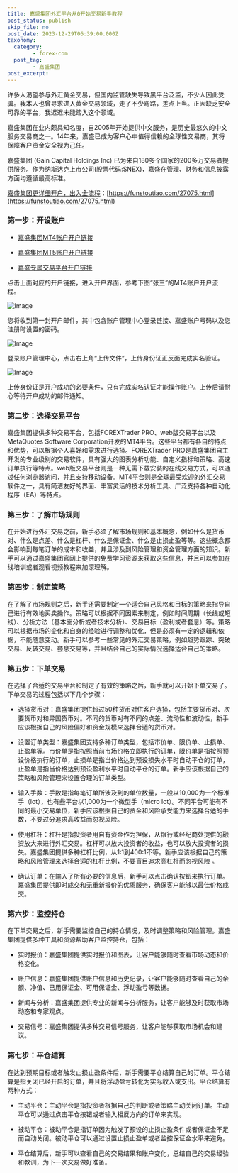 ```yaml
---
title: 嘉盛集团外汇平台从0开始交易新手教程
post_status: publish
skip_file: no
post_date: 2023-12-29T06:39:00.000Z
taxonomy:
  category:
        - forex-com
  post_tag:
        - 嘉盛集团
post_excerpt: 
---
```

许多人渴望参与外汇黄金交易，但国内监管缺失导致黑平台泛滥，不少人因此受骗。我本人也曾寻求进入黄金交易领域，走了不少弯路，差点上当。正因缺乏安全可靠的平台，我迟迟未能踏入这个领域。

嘉盛集团在业内颇具知名度，自2005年开始提供中文服务，是历史最悠久的中文服务交易商之一。14年来，嘉盛已成为客户心中值得信赖的全球性交易商，其将保障客户资金安全视为己任。

嘉盛集团 (Gain Capital Holdings Inc) 已为来自180多个国家的200多万交易者提供服务。作为纳斯达克上市公司(股票代码:SNEX)，嘉盛在管理、财务和信息披露方面均遵循最高标准。

[嘉盛集团更详细开户，出入金流程](https://funstoutiao.com/27075.html)：[https://funstoutiao.com/27075.html](https://funstoutiao.com/27075.html)

### 第一步：开设账户

* [嘉盛集团MT4账户开户链接](https://s.ssgg.net/jsmt4)

* [嘉盛集团MT5账户开户链接](https://s.ssgg.net/jsmt5)

* [嘉盛专属交易平台开户链接](https://s.ssgg.net/js)

点击上面对应的开户链接，进入开户界面，参考下图“张三”的MT4账户开户流程。

![Image](https://prod-files-secure.s3.us-west-2.amazonaws.com/39ed1227-6d7d-4570-be36-9ccd4a2c4241/7a167aea-686b-400d-af59-4e18eb607a40/640.png?X-Amz-Algorithm=AWS4-HMAC-SHA256&X-Amz-Content-Sha256=UNSIGNED-PAYLOAD&X-Amz-Credential=ASIAZI2LB4666UU4WGL3%2F20250417%2Fus-west-2%2Fs3%2Faws4_request&X-Amz-Date=20250417T221308Z&X-Amz-Expires=3600&X-Amz-Security-Token=IQoJb3JpZ2luX2VjEN3%2F%2F%2F%2F%2F%2F%2F%2F%2F%2FwEaCXVzLXdlc3QtMiJHMEUCIQC7n7ZOZw9gJf8MMRrbdh%2FaxBj9Ze9o7uHtTyM2amxKhwIgEHv68JLO6jQUVyt2%2BzAxYxEFuQ85pPoowZhrs8klOc4q%2FwMIZhAAGgw2Mzc0MjMxODM4MDUiDF3cwRuc3g2oBjopUircA4XJj%2BaqVNMYgvJVHgM0HJ7JvJLoOINwai7CGpCVXWTCAYouxsdv9%2Fw4Tr3JMvSQyctuHkpeRG23rE96QQpwzVltJVDIajgBxd75S9PJ0GlqbC3NRRkms1Zd1M0oguhgwvs42UV3TOwxCRfwpzLtBouLtt5AzMcOONMERZIJeYVuyqXNgKnbU10YRjpv3R1XerncBNtlpKLCVnxRxxveV37O%2BeTdpHC1gusOP3bNTAFpXXoOQw9p%2FSz%2B7a2Y1a8tfOBXNrtKdi%2FZ7ry44mD63mO7BrV64ttysljqWGq34G3li6wZx7pcDFW12HjBDQ0ccXurMvTW2%2FmCaXRK7bMQavzg3SFK9mHFif6j04Q0bLK9C%2FFkafN%2Foe%2FDsudAXJPkeIQ%2BiYuhOYUAZzDxxWRfwutn8H7JInteVOSPmyEX9xh874qC6tmxpIU4Nh6HbaSXUtH6WbpNpcC1C%2FsBGyEJ%2Fh7dx7UkFg6VKBs0bHg9WbEmt4j6LEfZUbilBXbMoVq9%2BlpKbOS8oj670CTzCWnZKjXKgdLL03PX3Nmq1t367NbQWVjTc7VzCYeEggRRkIJgY0c6ecAA2kVoRYP8q%2B2ypfCWx9OwmKg1pjJ4m74FwMHZ8uZLYsEjdjiSoDk1MIzPhcAGOqUB59qanBw1npawtPPade33BujZfyxJ0v0A%2BNVnHrty9vPNtjKBqyt65gX7yF1lYyShXZGQbShJEbhe8t9JzkCdizRjG7TKAjFRRDJNJk31I2s%2FW9d%2BrSZk%2Fu4Dk4H3XmRA52rkU6F11IszQTzgsxbL5ZAopymhmtA77ww09AMigB6fFk%2Fc6c4xvzxvgL3SgtSAARniv1XGQyz6tiqF8%2BIdMkfGhoSj&X-Amz-Signature=d1bd3c010637936c670ab5b1e84e0760b0d8eeeac5403580d7b58b984d2e0e7d&X-Amz-SignedHeaders=host&x-id=GetObject)

您将收到第一封开户邮件，其中包含账户管理中心登录链接、嘉盛账户号码以及您注册时设置的密码。

![Image](https://prod-files-secure.s3.us-west-2.amazonaws.com/39ed1227-6d7d-4570-be36-9ccd4a2c4241/eaa1c6b3-2877-4284-a0e1-530e222c27fb/image.png?X-Amz-Algorithm=AWS4-HMAC-SHA256&X-Amz-Content-Sha256=UNSIGNED-PAYLOAD&X-Amz-Credential=ASIAZI2LB4666UU4WGL3%2F20250417%2Fus-west-2%2Fs3%2Faws4_request&X-Amz-Date=20250417T221308Z&X-Amz-Expires=3600&X-Amz-Security-Token=IQoJb3JpZ2luX2VjEN3%2F%2F%2F%2F%2F%2F%2F%2F%2F%2FwEaCXVzLXdlc3QtMiJHMEUCIQC7n7ZOZw9gJf8MMRrbdh%2FaxBj9Ze9o7uHtTyM2amxKhwIgEHv68JLO6jQUVyt2%2BzAxYxEFuQ85pPoowZhrs8klOc4q%2FwMIZhAAGgw2Mzc0MjMxODM4MDUiDF3cwRuc3g2oBjopUircA4XJj%2BaqVNMYgvJVHgM0HJ7JvJLoOINwai7CGpCVXWTCAYouxsdv9%2Fw4Tr3JMvSQyctuHkpeRG23rE96QQpwzVltJVDIajgBxd75S9PJ0GlqbC3NRRkms1Zd1M0oguhgwvs42UV3TOwxCRfwpzLtBouLtt5AzMcOONMERZIJeYVuyqXNgKnbU10YRjpv3R1XerncBNtlpKLCVnxRxxveV37O%2BeTdpHC1gusOP3bNTAFpXXoOQw9p%2FSz%2B7a2Y1a8tfOBXNrtKdi%2FZ7ry44mD63mO7BrV64ttysljqWGq34G3li6wZx7pcDFW12HjBDQ0ccXurMvTW2%2FmCaXRK7bMQavzg3SFK9mHFif6j04Q0bLK9C%2FFkafN%2Foe%2FDsudAXJPkeIQ%2BiYuhOYUAZzDxxWRfwutn8H7JInteVOSPmyEX9xh874qC6tmxpIU4Nh6HbaSXUtH6WbpNpcC1C%2FsBGyEJ%2Fh7dx7UkFg6VKBs0bHg9WbEmt4j6LEfZUbilBXbMoVq9%2BlpKbOS8oj670CTzCWnZKjXKgdLL03PX3Nmq1t367NbQWVjTc7VzCYeEggRRkIJgY0c6ecAA2kVoRYP8q%2B2ypfCWx9OwmKg1pjJ4m74FwMHZ8uZLYsEjdjiSoDk1MIzPhcAGOqUB59qanBw1npawtPPade33BujZfyxJ0v0A%2BNVnHrty9vPNtjKBqyt65gX7yF1lYyShXZGQbShJEbhe8t9JzkCdizRjG7TKAjFRRDJNJk31I2s%2FW9d%2BrSZk%2Fu4Dk4H3XmRA52rkU6F11IszQTzgsxbL5ZAopymhmtA77ww09AMigB6fFk%2Fc6c4xvzxvgL3SgtSAARniv1XGQyz6tiqF8%2BIdMkfGhoSj&X-Amz-Signature=33ee6df3e20b5bfa1a275bff4dcb7fb294a949696551aa980becb8c984958ace&X-Amz-SignedHeaders=host&x-id=GetObject)

登录账户管理中心，点击右上角“上传文件”，上传身份证正反面完成实名验证。

![Image](https://prod-files-secure.s3.us-west-2.amazonaws.com/39ed1227-6d7d-4570-be36-9ccd4a2c4241/54090639-09fc-46b4-a135-e0289f707147/image.png?X-Amz-Algorithm=AWS4-HMAC-SHA256&X-Amz-Content-Sha256=UNSIGNED-PAYLOAD&X-Amz-Credential=ASIAZI2LB4666UU4WGL3%2F20250417%2Fus-west-2%2Fs3%2Faws4_request&X-Amz-Date=20250417T221308Z&X-Amz-Expires=3600&X-Amz-Security-Token=IQoJb3JpZ2luX2VjEN3%2F%2F%2F%2F%2F%2F%2F%2F%2F%2FwEaCXVzLXdlc3QtMiJHMEUCIQC7n7ZOZw9gJf8MMRrbdh%2FaxBj9Ze9o7uHtTyM2amxKhwIgEHv68JLO6jQUVyt2%2BzAxYxEFuQ85pPoowZhrs8klOc4q%2FwMIZhAAGgw2Mzc0MjMxODM4MDUiDF3cwRuc3g2oBjopUircA4XJj%2BaqVNMYgvJVHgM0HJ7JvJLoOINwai7CGpCVXWTCAYouxsdv9%2Fw4Tr3JMvSQyctuHkpeRG23rE96QQpwzVltJVDIajgBxd75S9PJ0GlqbC3NRRkms1Zd1M0oguhgwvs42UV3TOwxCRfwpzLtBouLtt5AzMcOONMERZIJeYVuyqXNgKnbU10YRjpv3R1XerncBNtlpKLCVnxRxxveV37O%2BeTdpHC1gusOP3bNTAFpXXoOQw9p%2FSz%2B7a2Y1a8tfOBXNrtKdi%2FZ7ry44mD63mO7BrV64ttysljqWGq34G3li6wZx7pcDFW12HjBDQ0ccXurMvTW2%2FmCaXRK7bMQavzg3SFK9mHFif6j04Q0bLK9C%2FFkafN%2Foe%2FDsudAXJPkeIQ%2BiYuhOYUAZzDxxWRfwutn8H7JInteVOSPmyEX9xh874qC6tmxpIU4Nh6HbaSXUtH6WbpNpcC1C%2FsBGyEJ%2Fh7dx7UkFg6VKBs0bHg9WbEmt4j6LEfZUbilBXbMoVq9%2BlpKbOS8oj670CTzCWnZKjXKgdLL03PX3Nmq1t367NbQWVjTc7VzCYeEggRRkIJgY0c6ecAA2kVoRYP8q%2B2ypfCWx9OwmKg1pjJ4m74FwMHZ8uZLYsEjdjiSoDk1MIzPhcAGOqUB59qanBw1npawtPPade33BujZfyxJ0v0A%2BNVnHrty9vPNtjKBqyt65gX7yF1lYyShXZGQbShJEbhe8t9JzkCdizRjG7TKAjFRRDJNJk31I2s%2FW9d%2BrSZk%2Fu4Dk4H3XmRA52rkU6F11IszQTzgsxbL5ZAopymhmtA77ww09AMigB6fFk%2Fc6c4xvzxvgL3SgtSAARniv1XGQyz6tiqF8%2BIdMkfGhoSj&X-Amz-Signature=2cdc18792d9e5d76b411b3e2286877d59ebd03d37c7446ffe1220f229516b1f3&X-Amz-SignedHeaders=host&x-id=GetObject)

上传身份证是开户成功的必要条件，只有完成实名认证才能操作账户。上传后请耐心等待开户成功的邮件通知。

### 第二步：选择交易平台

嘉盛集团提供多种交易平台，包括FOREXTrader PRO、web版交易平台以及MetaQuotes Software Corporation开发的MT4平台。这些平台都有各自的特点和优势，可以根据个人喜好和需求进行选择。FOREXTrader PRO是嘉盛集团自主开发的专业级别的交易软件，具有强大的图表分析功能、自定义指标和策略、高速订单执行等特点。web版交易平台则是一种无需下载安装的在线交易方式，可以通过任何浏览器访问，并且支持移动设备。MT4平台则是全球最受欢迎的外汇交易软件之一，具有简洁友好的界面、丰富灵活的技术分析工具、广泛支持各种自动化程序（EA）等特点。

### 第三步：了解市场规则

在开始进行外汇交易之前，新手必须了解市场规则和基本概念，例如什么是货币对、什么是点差、什么是杠杆、什么是保证金、什么是止损止盈等等。这些概念都会影响到每笔订单的成本和收益，并且涉及到风险管理和资金管理方面的知识。新手可以通过嘉盛集团官网上提供的免费学习资源来获取这些信息，并且可以参加在线培训或者观看视频教程来加深理解。

### 第四步：制定策略

在了解了市场规则之后，新手还需要制定一个适合自己风格和目标的策略来指导自己进行有效地买卖操作。策略可以根据不同因素来制定，例如时间周期（长线或短线）、分析方法（基本面分析或者技术分析）、交易目标（盈利或者套息）等。策略可以根据市场的变化和自身的经验进行调整和优化，但是必须有一定的逻辑和依据，不能随意变动。新手可以参考一些常见的外汇交易策略，例如趋势跟踪、突破交易、反转交易、套息交易等，并且结合自己的实际情况选择适合自己的策略。

### 第五步：下单交易

在选择了合适的交易平台和制定了有效的策略之后，新手就可以开始下单交易了。下单交易的过程包括以下几个步骤：

* 选择货币对：嘉盛集团提供超过50种货币对供客户选择，包括主要货币对、次要货币对和异国货币对。不同的货币对有不同的点差、流动性和波动性，新手应该根据自己的风险偏好和资金规模来选择合适的货币对。

* 设置订单类型：嘉盛集团支持多种订单类型，包括市价单、限价单、止损单、止盈单等。市价单是指按照当前市场价格立即执行的订单，限价单是指按照预设价格执行的订单，止损单是指当价格达到预设损失水平时自动平仓的订单，止盈单是指当价格达到预设盈利水平时自动平仓的订单。新手应该根据自己的策略和风险管理来设置合理的订单类型。

* 输入手数：手数是指每笔订单所涉及到的单位数量，一般以10,000为一个标准手（lot），也有些平台以1,000为一个微型手（micro lot）。不同平台可能有不同的最小交易单位，新手应该根据自己的资金和风险承受能力来选择合适的手数，不要过分追求高收益而忽视风险。

* 使用杠杆：杠杆是指投资者用自有资金作为担保，从银行或经纪商处提供的融资放大来进行外汇交易。杠杆可以放大投资者的收益，也可以放大投资者的损失。嘉盛集团提供多种杠杆比例，从1:1到400:1不等。新手应该根据自己的策略和风险管理来选择合适的杠杆比例，不要盲目追求高杠杆而忽视风险 。

* 确认订单：在输入了所有必要的信息后，新手可以点击确认按钮来执行订单。嘉盛集团提供即时成交和无重新报价的优质服务，确保客户能够以最佳价格成交。

### 第六步：监控持仓

在下单交易之后，新手需要监控自己的持仓情况，及时调整策略和风险管理。嘉盛集团提供多种工具和资源帮助客户监控持仓，包括：

* 实时报价：嘉盛集团提供实时报价和图表，让客户能够随时查看市场动态和价格变化。

* 账户信息：嘉盛集团提供账户信息和历史记录，让客户能够随时查看自己的余额、净值、已用保证金、可用保证金、浮动盈亏等数据。

* 新闻与分析：嘉盛集团提供专业的新闻与分析服务，让客户能够及时获取市场动态和专家观点。

* 交易信号：嘉盛集团提供多种交易信号服务，让客户能够获取市场机会和建议。

### 第七步：平仓结算

在达到预期目标或者触发止损止盈条件后，新手需要平仓结算自己的订单。平仓结算是指关闭已经开启的订单，并且将浮动盈亏转化为实际收入或支出。平仓结算有两种方式：

* 主动平仓：主动平仓是指投资者根据自己的判断或者策略主动关闭订单。主动平仓可以通过点击平仓按钮或者输入相反方向的订单来实现。

* 被动平仓：被动平仓是指订单因为触发了预设的止损止盈条件或者保证金不足而自动关闭。被动平仓可以通过设置止损止盈单或者监控保证金水平来避免。

* 平仓结算后，新手可以查看自己的交易结果和账户变化，总结自己的交易经验和教训，为下一次交易做好准备。